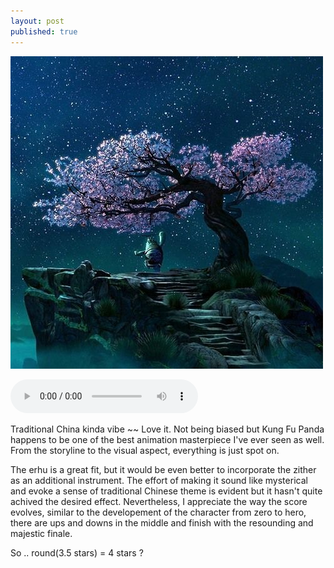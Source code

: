 ```yaml
---
layout: post
published: true
---
```


<!-- How to embed audio (see this : https://www.makeuseof.com/tag/embed-mp3-player-website/) 
    
    How to embed audio from onedrive (see this : https://stackoverflow.com/questions/64590120/how-can-i-directly-embed-audio-that-i-have-uploaded-to-onedrive-into-html-using)
 -->

![alt text](../images/oogway.jpg)

 <audio controls><source src="https://onedrive.live.com/download?cid=D34890CD5DE3F34B&resid=D34890CD5DE3F34B%215928&authkey=AA5EloNytA-BGKw" type="audio/mpeg">Your browser does not support the audio tag.</audio>

Traditional China kinda vibe ~~ Love it. Not being biased but Kung Fu Panda happens to be one of the best animation masterpiece I've ever seen as well. From the storyline to the visual aspect, everything is just spot on.


The erhu is a great fit, but it would be even better to incorporate the zither as an additional instrument. The effort of making it sound like mysterical and evoke a sense of traditional Chinese theme is evident but it hasn't quite achived the desired effect. Nevertheless, I appreciate the way the score evolves, similar to the developement of the character from zero to hero, there are ups and downs in the middle and finish with the resounding and majestic finale.

So .. round(3.5 stars) = 4 stars ?